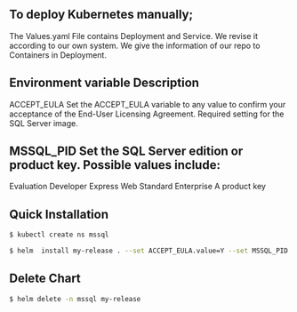 ## To deploy Kubernetes manually;

The Values.yaml File contains Deployment and Service. We revise it according to our own system. We give the information of our repo to Containers in Deployment.


## Environment variable	Description
ACCEPT_EULA	Set the ACCEPT_EULA variable to any value to confirm your acceptance of the End-User Licensing Agreement. Required setting for the SQL Server image.

## MSSQL_PID	Set the SQL Server edition or product key. Possible values include:

Evaluation
Developer
Express
Web
Standard
Enterprise
A product key


## Quick Installation

```bash
$ kubectl create ns mssql
```

```bash
$ helm  install my-release . --set ACCEPT_EULA.value=Y --set MSSQL_PID.value=Developer -n mssql
```
## Delete Chart

```bash
$ helm delete -n mssql my-release
```



